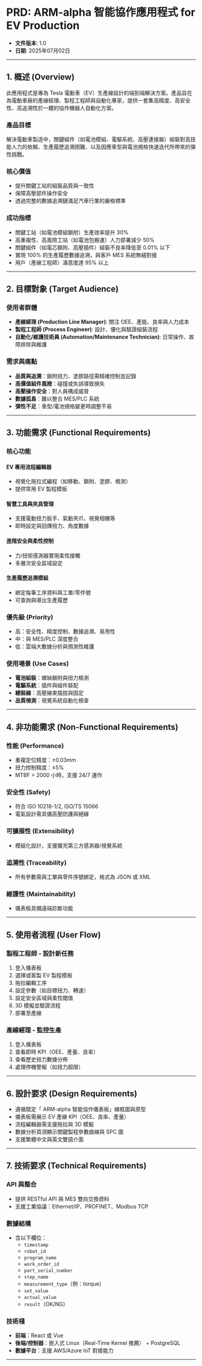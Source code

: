 # PRD: ARM-alpha 智能協作應用程式 for EV Production

- **文件版本**: 1.0  
- **日期**: 2025年07月02日  

---

## 1. 概述 (Overview)

此應用程式是專為 Tesla 電動車（EV）生產線設計的端到端解決方案。產品旨在為電動車廠的產線經理、製程工程師與自動化專家，提供一套集高精度、高安全性、高追溯性於一體的協作機器人自動化方案。

### 產品目標
解決電動車製造中，關鍵組件（如電池模組、電驅系統、高壓連接器）組裝對高技能人力的依賴、生產履歷追溯困難、以及因應車型與電池規格快速迭代所帶來的彈性挑戰。

### 核心價值
- 提升關鍵工站的組裝品質與一致性  
- 保障高壓部件操作安全  
- 透過完整的數據追溯鏈滿足汽車行業的嚴格標準  

### 成功指標
- 關鍵工站（如電池模組鎖附）生產效率提升 30%
- 高重複性、高風險工站（如電池包搬運）人力部署減少 50%
- 關鍵組件（如電芯鎖附、高壓插件）組裝不良率降低至 0.01% 以下
- 實現 100% 的生產履歷數據追溯，與客戶 MES 系統無縫對接
- 用戶（產線工程師）滿意度達 95% 以上

---

## 2. 目標對象 (Target Audience)

### 使用者群體
- **產線經理 (Production Line Manager)**: 關注 OEE、產能、良率與人力成本  
- **製程工程師 (Process Engineer)**: 設計、優化與驗證組裝流程  
- **自動化/維護技術員 (Automation/Maintenance Technician)**: 日常操作、故障排除與維護

### 需求與痛點
- **品質與追溯**：鎖附扭力、塗膠路徑需精確控制並記錄
- **高價值組件風險**：碰撞或失誤導致損失
- **高壓操作安全**：對人員構成威脅
- **數據孤島**：難以整合 MES/PLC 系統
- **彈性不足**：車型/電池規格變更時調整不易

---

## 3. 功能需求 (Functional Requirements)

### 核心功能

#### EV 專用流程編輯器
- 視覺化拖拉式編程（如移動、鎖附、塗膠、檢測）
- 提供常用 EV 製程模板

#### 智慧工具與夾具管理
- 支援電動扭力扳手、氣動夾爪、視覺相機等
- 即時設定與回傳扭力、角度數據

#### 進階安全與柔性控制
- 力/扭矩感測器實現柔性接觸
- 多層次安全區域設定

#### 生產履歷追溯模組
- 綁定每筆工序資料與工單/零件號
- 可查詢與導出生產履歷

### 優先級 (Priority)
- 高：安全性、精度控制、數據追溯、易用性
- 中：與 MES/PLC 深度整合
- 低：雲端大數據分析與預測性維護

### 使用場景 (Use Cases)
- **電池組裝**：螺絲鎖附與扭力檢測  
- **電驅系統**：插件與組件裝配  
- **總裝線**：高壓線束插拔與固定  
- **品質檢測**：視覺系統自動化檢查  

---

## 4. 非功能需求 (Non-Functional Requirements)

### 性能 (Performance)
- 重複定位精度：±0.03mm  
- 扭力控制精度：±5%  
- MTBF > 2000 小時，支援 24/7 運作

### 安全性 (Safety)
- 符合 ISO 10218-1/2, ISO/TS 15066  
- 電氣設計需具備高壓防護與絕緣

### 可擴展性 (Extensibility)
- 模組化設計，支援擴充第三方感測器/視覺系統

### 追溯性 (Traceability)
- 所有參數需與工單與零件序號綁定，格式為 JSON 或 XML

### 維護性 (Maintainability)
- 儀表板具備遠端診斷功能

---

## 5. 使用者流程 (User Flow)

### 製程工程師 - 設計新任務
1. 登入儀表板
2. 選擇或客製 EV 製程模板
3. 拖拉編輯工序
4. 設定參數（如目標扭力、轉速）
5. 設定安全區域與柔性閾值
6. 3D 模擬並驗證流程
7. 部署至產線

### 產線經理 - 監控生產
1. 登入儀表板
2. 查看即時 KPI（OEE、產量、良率）
3. 查看歷史扭力數據分佈
4. 處理停機警報（如扭力超限）

---

## 6. 設計要求 (Design Requirements)

- 遵循既定「 ARM-alpha 智能協作儀表板」線框圖與原型  
- 儀表板需展示 EV 產線 KPI（OEE、良率、產量）  
- 流程編輯器需支援拖拉與 3D 模擬  
- 數據分析頁須顯示關鍵製程參數曲線與 SPC 圖  
- 支援繁體中文與英文雙語介面  

---

## 7. 技術要求 (Technical Requirements)

### API 與整合
- 提供 RESTful API 與 MES 雙向交換資料
- 支援工業協議：Ethernet/IP、PROFINET、Modbus TCP

### 數據結構
- 含以下欄位：
  - `timestamp`
  - `robot_id`
  - `program_name`
  - `work_order_id`
  - `part_serial_number`
  - `step_name`
  - `measurement_type`（例：torque）
  - `set_value`
  - `actual_value`
  - `result`（OK/NG）

### 技術棧
- **前端**：React 或 Vue  
- **後端/控制器**：嵌入式 Linux（Real-Time Kernel 推薦） + PostgreSQL  
- **數據平台**：支援 AWS/Azure IoT 對接能力  

---
